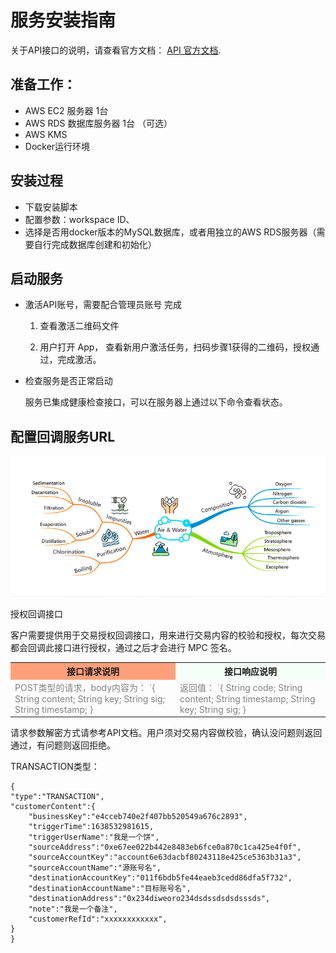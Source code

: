 # 服务安装指南

关于API接口的说明，请查看官方文档： [ API 官方文档](https://docs.xxxxxxxx.com/api/index.html).


## 准备工作：

* AWS EC2 服务器 1台
* AWS RDS 数据库服务器 1台 （可选）
* AWS KMS
* Docker运行环境

## 安装过程
* 下载安装脚本
* 配置参数：workspace ID、
* 选择是否用docker版本的MySQL数据库，或者用独立的AWS RDS服务器（需要自行完成数据库创建和初始化）


## 启动服务 

* 激活API账号，需要配合管理员账号 完成

  1. 查看激活二维码文件

  2. 用户打开 App， 查看新用户激活任务，扫码步骤1获得的二维码，授权通过，完成激活。

* 检查服务是否正常启动

  服务已集成健康检查接口，可以在服务器上通过以下命令查看状态。

  

## 配置回调服务URL

![思维导图插入](./pic.png)

授权回调接口

客户需要提供用于交易授权回调接口，用来进行交易内容的校验和授权，每次交易都会回调此接口进行授权，通过之后才会进行 MPC 签名。

<table>
  <tbody>
  <tr>
    <th bgcolor="LightSalmon">接口请求说明</th>
    <th bgcolor="MintCream">接口响应说明</th>
  </tr>
  <tr>
    <td><font color="Grey">POST类型的请求，body内容为：
   `{
      String content;
      String key;
      String sig;
      String timestamp;
    }
</font></td>
<td><font color="Grey">返回值：
    `{
     String code;
     String content;
     String timestamp;
     String key;
    String sig;
    }
</font></td>
</tr>
</tbody>
</table>


请求参数解密方式请参考API文档。用户须对交易内容做校验，确认没问题则返回通过，有问题则返回拒绝。

TRANSACTION类型：

	{
	"type":"TRANSACTION",
	"customerContent":{
	    "businessKey":"e4cceb740e2f407bb520549a676c2893",
	    "triggerTime":1638532981615,
	    "triggerUserName":"我是一个饼",
	    "sourceAddress":"0xe67ee022b442e8483eb6fce0a870c1ca425e4f0f",
	    "sourceAccountKey":"account6e63dacbf80243118e425ce5363b31a3",
	    "sourceAccountName":"源账号名",
	    "destinationAccountKey":"011f6bdb5fe44eaeb3cedd86dfa5f732",
	    "destinationAccountName":"目标账号名",
	    "destinationAddress":"0x234diweoro234dsdssdsdsdsssds",
	    "note":"我是一个备注",
	    "customerRefId":"xxxxxxxxxxxx",
	}
	}
